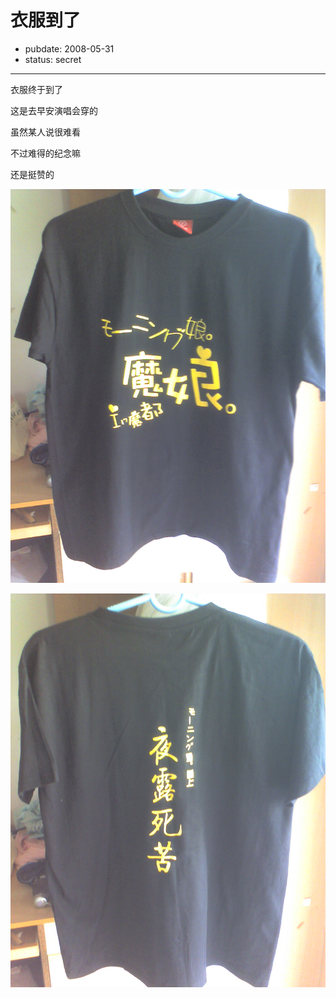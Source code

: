 # 衣服到了

- pubdate: 2008-05-31
- status: secret

--------------------------


衣服终于到了

这是去早安演唱会穿的

虽然某人说很难看

不过难得的纪念嘛

还是挺赞的


![](../../uploads/blogger/200805310001.jpg)

![](../../uploads/blogger/200805310003.jpg)
